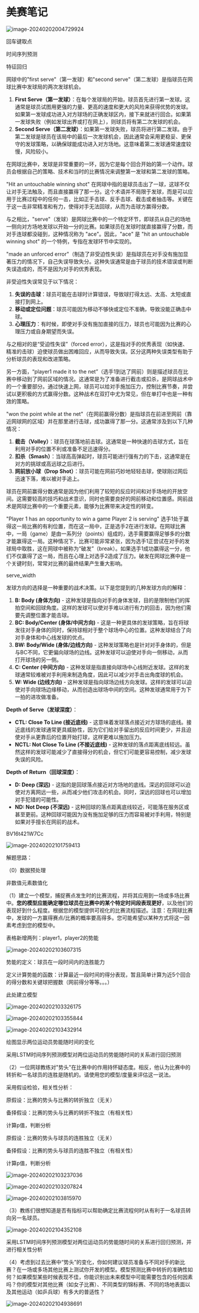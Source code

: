 # 美赛笔记

![image-20240202004729924](C:\Users\27646\AppData\Roaming\Typora\typora-user-images\image-20240202004729924.png)

回车键取点



时间序列预测

特征回归

网球中的"first serve"（第一发球）和"second serve"（第二发球）是指球员在网球比赛中发球局的两次发球机会。

1. **First Serve（第一发球）**：在每个发球局的开始，球员首先进行第一发球。这通常是球员试图用更强的力量、更高的速度和更大的风险来获得优势的发球。如果第一发球成功进入对方球场的正确发球区内，接下来就进行回合。如果第一发球失败（例如发球出界或打在网上），则球员将有第二次发球的机会。
2. **Second Serve（第二发球）**：如果第一发球失败，球员将进行第二发球。由于第二发球是球员在该局中的最后一次发球机会，因此通常会采用更稳妥、更保守的发球策略，以确保球能成功进入对方场地。这意味着第二发球通常速度较慢，风险较小。

在网球比赛中，发球是非常重要的一环，因为它是每个回合开始的第一个动作。球员会根据自己的策略、技术和当时的比赛情况来调整第一发球和第二发球的策略。



"Hit an untouchable winning shot" 在网球中指的是球员击出了一球，这球不仅让对手无法触及，而且直接赢得了那一分。这个术语并不局限于发球，而是可以应用于比赛过程中的任何一击，比如正手击球、反手击球、截击或者抽击等。关键在于这一击非常精准和有力，使得对手无法回球，从而为击球方赢得分数。

与之相比，"serve"（发球）是网球比赛中的一个特定环节，即球员从自己的场地一侧向对方场地发球以开始一分的比赛。如果球员在发球时就直接赢得了分数，而对手连球都没碰到，这种情况称为 "ace"。因此，"ace" 是 "hit an untouchable winning shot" 的一个特例，专指在发球环节中实现的。



"made an unforced error"（制造了非受迫性失误）是指球员在对手没有施加显著压力的情况下，自己失误导致失分。这种失误通常是由于球员的技术错误或判断失误造成的，而不是因为对手的优秀表现。

非受迫性失误常见于以下情况：

1. **失误的击球**：球员可能在击球时计算错误，导致球打得太远、太高、太短或直接打到网上。
2. **移动或定位问题**：球员可能因为移动不够快或定位不准确，导致没能正确击中球。
3. **心理压力**：有时候，即使对手没有施加直接的压力，球员也可能因为比赛的心理压力或自身期望而失误。

与之相对的是“受迫性失误”（forced error），这是指对手的优秀表现（如快速、精准的击球）迫使球员做出困难回应，从而导致失误。区分这两种失误类型有助于分析球员的表现和改进策略。



另一方面，“player1 made it to the net”（选手1到达了网前）则是描述球员在比赛中移动到了网前区域的情况。这通常是为了准备进行截击或扣杀，是网球战术中的一个重要部分。通过快速上网，球员可以给对手施加压力，控制比赛节奏，并尝试以更积极的方式赢得分数。这种战术在双打中尤为常见，但在单打中也是一种有效的策略。



"won the point while at the net"（在网前赢得分数）是指球员在前进至网前（靠近网球网的区域）并在那里进行击球，成功赢得了那一分。这通常涉及到以下几种情况：

1. **截击（Volley）**：球员在球落地前击球。这通常是一种快速的击球方式，旨在利用对手的位置不利或准备不足迅速得分。
2. **扣杀（Smash）**：当球高高弹起时，球员可能进行强有力的下击，这通常是在对方的挑球或高远球之后进行。
3. **网前放小球（Drop Shot）**：球员可能在网前巧妙地轻轻击球，使球刚过网后迅速下落，难以被对手追上。

球员在网前赢得分数通常是因为他们利用了较短的反应时间和对手场地的开放空间。这需要较高的技巧和战术意识，同时也需要良好的网前移动和位置感。网前战术是网球比赛中的一个重要元素，能够为比赛带来决定性的转变。



"Player 1 has an opportunity to win a game Player 2 is serving" 选手1处于赢得这一局比赛的有利位置，而在这一局中，正是选手2在进行发球。在网球比赛中，一局（game）是由一系列分（points）组成的，选手需要赢得足够多的分数才能赢得这一局。这种情况下，比赛可能非常紧张，因为选手1正尝试在对手的发球局中取胜，这在网球中被称为“破发”（break）。如果选手1成功赢得这一分，他们不仅赢得了这一局，而且在心理上对选手2造成了压力。破发在网球比赛中是一个关键时刻，常常对比赛的最终结果产生重大影响。



serve_width

发球方向的选择是一种重要的战术决策。以下是您提到的几种发球方向的解释：

1. **B: Body (身体方向)** - 这种发球是指向对手的身体发球，目的是限制他们的挥拍空间和回球角度。这样的发球可以使对手难以进行有力的回击，因为他们需要先调整位置才能击球。
2. **BC: Body/Center (身体/中间方向)** - 这是一种更具体的发球策略，旨在将球发往对手身体的同时，保持球相对于整个球场中心的位置。这种发球结合了向对手身体和中心线发球的优点。
3. **BW: Body/Wide (身体/边线方向)** - 这种发球策略也是针对对手身体的，但是与BC不同，它更偏向球场的边线。这种发球可以迫使对手向一侧移动，从而打开球场的另一侧。
4. **C: Center (中间方向)** - 这种发球是指直接向球场中心线附近发球。这样的发球通常较难被对手利用来制造角度，因此可以减少对手击出角度球的机会。
5. **W: Wide (边线方向)** - 这种发球是指向球场边线方向发球。这样的发球可以迫使对手向球场边缘移动，从而创造出球场中间的空间。这种发球通常用于为下一拍的进攻做准备。



**Depth of Serve（发球深度）**：

- **CTL: Close To Line (接近底线)** - 这意味着发球落点接近对方球场的底线。接近底线的发球通常更具威胁性，因为它们给对手留出的反应时间更少，并且迫使对手从更靠后的位置开始打球，这样更难以施加压力。
- **NCTL: Not Close To Line (不接近底线)** - 这种发球的落点距离底线较远。虽然这样的发球可能减少了直接得分的机会，但它们可能更容易控制，减少发球失误的风险。

**Depth of Return（回球深度）**：

- **D: Deep (深远)** - 这指的是回球落点接近对方场地的底线。深远的回球可以迫使对方离网远一些，从而减少他们攻击的机会。同时，深远的回球也可以增加对手犯错的可能性。
- **ND: Not Deep (不深远)** - 这种回球的落点距离底线较近，可能落在服务区或甚至更前。这种回球可能因为没有施加足够的压力而容易被对手利用，特别是如果对手擅长在网前的战术。

BV16t421W7Cc

![image-20240202101759413](C:\Users\27646\AppData\Roaming\Typora\typora-user-images\image-20240202101759413.png)

解题思路：

（0）数据预处理

非数值元素数值化

（1）建立一个模型，捕捉赛点发生时的比赛流程，并将其应用到一场或多场比赛中。**您的模型应能确定哪位球员在比赛中的某个特定时间段表现更好**，以及他们的表现好到什么程度。根据您的模型提供可视化的比赛流程描述。注意：在网球比赛中，发球的一方赢得赛点/比赛的概率要高得多。您可能希望以某种方式将这一因素考虑到您的模型中。

表格新增两列：player1，player2的势能

![image-20240202103607315](C:\Users\27646\AppData\Roaming\Typora\typora-user-images\image-20240202103607315.png)

势能的定义：球员在一段时间内的连胜能力

定义计算势能的函数：计算最近一段时间的得分表现，暂且简单计算为近5个回合的得分数和关键球把握数（网前得分等等。。。）

此处建立模型

![image-20240202103326175](C:\Users\27646\AppData\Roaming\Typora\typora-user-images\image-20240202103326175.png)

![image-20240202103355844](C:\Users\27646\AppData\Roaming\Typora\typora-user-images\image-20240202103355844.png)

![image-20240202103432914](C:\Users\27646\AppData\Roaming\Typora\typora-user-images\image-20240202103432914.png)



绘图显示两位运动员势能随时间的变化

采用LSTM时间序列预测模型对两位运动员的势能随时间的关系进行回归预测



（2）一位网球教练对"势头"在比赛中的作用持怀疑态度。相反，他认为比赛中的转折和一名球员的连胜是随机的。请使用您的模型/度量来评估这一说法。

采用假设检验，相关性分析：

原假设：比赛的势头与比赛的转折独立（无关）

备择假设：比赛的势头与比赛的转折不独立（有相关性）

计算p值，判断分析



原假设：比赛的势头与球员的连胜独立（无关）

备择假设：比赛的势头与球员的连胜不独立（有相关性）

计算p值，判断分析

![image-20240202103237036](C:\Users\27646\AppData\Roaming\Typora\typora-user-images\image-20240202103237036.png)

![image-20240202103207824](C:\Users\27646\AppData\Roaming\Typora\typora-user-images\image-20240202103207824.png)

![image-20240202103815970](C:\Users\27646\AppData\Roaming\Typora\typora-user-images\image-20240202103815970.png)



（3）教练们很想知道是否有指标可以帮助确定比赛流程何时从有利于一名球员转向另一名球员。

![image-20240202104352108](C:\Users\27646\AppData\Roaming\Typora\typora-user-images\image-20240202104352108.png)

采用LSTM时间序列预测模型对两位运动员的势能随时间的关系进行回归预测，并进行相关性分析

（4）考虑到过去比赛中“势头”的变化，你如何建议球员准备与不同对手的新比赛？在一场或多场其他比赛上测试你开发的模型。模型预测比赛中转折的准确性如何？如果模型某些时候表现不佳，你能识别出未来模型中可能需要包含的任何因素吗？你的模型对其他比赛（如女子比赛）、不同类型的锦标赛、不同的场地表面以及其他运动（如乒兵球）有多大的普适性？

![image-20240202104938691](C:\Users\27646\AppData\Roaming\Typora\typora-user-images\image-20240202104938691.png)